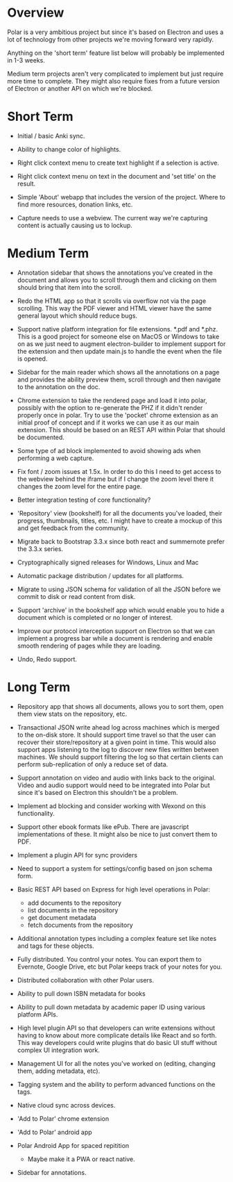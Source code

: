 
# Overview

Polar is a very ambitious project but since it's based on Electron and uses a
lot of technology from other projects we're moving forward very rapidly.

Anything on the 'short term' feature list below will probably be implemented 
in 1-3 weeks.

Medium term projects aren't very complicated to implement but just require more 
time to complete.  They might also require fixes from a future version of 
Electron or another API on which we're blocked. 

# Short Term

- Initial / basic Anki sync.  

- Ability to change color of highlights. 

- Right click context menu to create text highlight if a selection is active.

- Right click context menu on text in the document and 'set title' on the result.  

- Simple 'About' webapp that includes the version of the project. Where to find
  more resources, donation links, etc.
  
- Capture needs to use a webview. The current way we're capturing content is 
  actually causing us to lockup.  

# Medium Term

- Annotation sidebar that shows the annotations you've created in the document 
  and allows you to scroll through them and clicking on them should bring that 
  item into the scroll.

- Redo the HTML app so that it scrolls via overflow not via the page scrolling.
  This way the PDF viewer and HTML viewer have the same general layout which 
  should reduce bugs.

- Support native platform integration for file extensions. *.pdf and *.phz. 
  This is a good project for someone else on MacOS or Windows to take on as we
  just need to augment electron-builder to implement support for the extension
  and then update main.js to handle the event when the file is opened.  

- Sidebar for the main reader which shows all the annotations on a page and 
  provides the ability preview them, scroll through and then navigate to the
  annotation on the doc.

- Chrome extension to take the rendered page and load it into polar, possibly
  with the option to re-generate the PHZ if it didn't render properly once 
  in polar.  Try to use the 'pocket' chrome extension as an initial proof of 
  concept and if it works we can use it as our main extension.  This should 
  be based on an REST API within Polar that should be documented. 

- Some type of ad block implemented to avoid showing ads when performing a 
  web capture.
  
- Fix font / zoom issues at 1.5x.  In order to do this I need to get access
  to the webview behind the iframe but if I change the zoom level there it
  changes the zoom level for the entire page.  

- Better integration testing of core functionality?

- 'Repository' view (bookshelf) for all the documents you've loaded, their
  progress, thumbnails, titles, etc.  I might have to create a mockup of this and
  get feedback from the community.

- Migrate back to Bootstrap 3.3.x since both react and summernote prefer the 
  3.3.x series. 
  
- Cryptographically signed releases for Windows, Linux and Mac

- Automatic package distribution / updates for all platforms.
  
- Migrate to using JSON schema for validation of all the JSON before we commit 
  to disk or read content from disk. 
  
- Support 'archive' in the bookshelf app which would enable you to hide a document
  which is completed or no longer of interest.  
  
- Improve our protocol interception support on Electron so that we can implement
  a progress bar while a document is rendering and enable smooth rendering of 
  pages while they are loading. 
  
- Undo, Redo support.
  
# Long Term

- Repository app that shows all documents, allows you to sort them, open them
  view stats on the repository, etc.

- Transactional JSON write ahead log across machines which is merged to the 
  on-disk store. It should support time travel so that the user can recover their
  store/repository at a given point in time.  This would also support apps
  listening to the log to discover new files written between machines.  We should
  support filtering the log so that certain clients can perform sub-replication
  of only a reduce set of data.  

- Support annotation on video and audio with links back to the original.  Video
  and audio support would need to be integrated into Polar but since it's based
  on Electron this shouldn't be a problem. 

- Implement ad blocking and consider working with Wexond on this functionality.

- Support other ebook formats like ePub. There are javascript implementations of
  these. It might also be nice to just convert them to PDF.
   
- Implement a plugin API for sync providers

- Need to support a system for settings/config based on json schema form.

- Basic REST API based on Express for high level operations in Polar:
    - add documents to the repository
    - list documents in the repository
    - get document metadata 
    - fetch documents from the repository

 - Additional annotation types including a complex feature set like notes and
  tags for these objects.

 - Fully distributed. You control your notes. You can export them to Evernote,
   Google Drive, etc but Polar keeps track of your notes for you.

 - Distributed collaboration with other Polar users.

 - Ability to pull down ISBN metadata for books

 - Ability to pull down metadata by academic paper ID using various platform
   APIs.

 - High level plugin API so that developers can write extensions without having
   to know about more complicate details like React and so forth.  This way 
   developers could write plugins that do basic UI stuff without complex UI 
   integration work.
   
 - Management UI for all the notes you've worked on (editing, changing them,
   adding metadata, etc).

 - Tagging system and the ability to perform advanced functions on the tags.

 - Native cloud sync across devices.
   
 - 'Add to Polar' chrome extension
 
 - 'Add to Polar' android app
 
 - Polar Android App for spaced repitition
    - Maybe make it a PWA or react native.

 - Sidebar for annotations.
